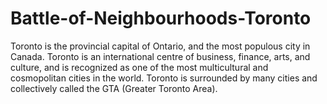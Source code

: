 # Battle-of-Neighbourhoods-Toronto
Toronto is the provincial capital of Ontario, and the most populous city in Canada. Toronto is an international centre of business, finance, arts, and culture, and is recognized as one of the most multicultural and cosmopolitan cities in the world. Toronto is surrounded by many cities and collectively called the GTA (Greater Toronto Area). 
